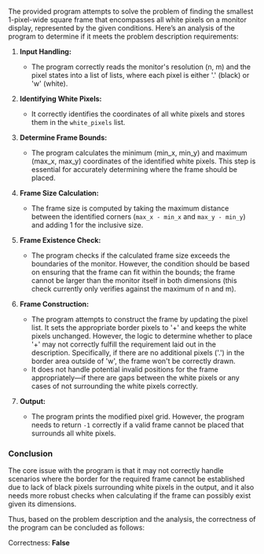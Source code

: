 The provided program attempts to solve the problem of finding the smallest 1-pixel-wide square frame that encompasses all white pixels on a monitor display, represented by the given conditions. Here’s an analysis of the program to determine if it meets the problem description requirements:

1. **Input Handling:**
   - The program correctly reads the monitor's resolution (n, m) and the pixel states into a list of lists, where each pixel is either '.' (black) or 'w' (white).

2. **Identifying White Pixels:**
   - It correctly identifies the coordinates of all white pixels and stores them in the `white_pixels` list.

3. **Determine Frame Bounds:**
   - The program calculates the minimum (min_x, min_y) and maximum (max_x, max_y) coordinates of the identified white pixels. This step is essential for accurately determining where the frame should be placed.

4. **Frame Size Calculation:**
   - The frame size is computed by taking the maximum distance between the identified corners (`max_x - min_x` and `max_y - min_y`) and adding 1 for the inclusive size.

5. **Frame Existence Check:**
   - The program checks if the calculated frame size exceeds the boundaries of the monitor. However, the condition should be based on ensuring that the frame can fit within the bounds; the frame cannot be larger than the monitor itself in both dimensions (this check currently only verifies against the maximum of n and m). 

6. **Frame Construction:**
   - The program attempts to construct the frame by updating the pixel list. It sets the appropriate border pixels to '+' and keeps the white pixels unchanged. However, the logic to determine whether to place '+' may not correctly fulfill the requirement laid out in the description. Specifically, if there are no additional pixels ('.') in the border area outside of 'w', the frame won't be correctly drawn.
   - It does not handle potential invalid positions for the frame appropriately—if there are gaps between the white pixels or any cases of not surrounding the white pixels correctly.

7. **Output:**
   - The program prints the modified pixel grid. However, the program needs to return `-1` correctly if a valid frame cannot be placed that surrounds all white pixels.

### Conclusion
The core issue with the program is that it may not correctly handle scenarios where the border for the required frame cannot be established due to lack of black pixels surrounding white pixels in the output, and it also needs more robust checks when calculating if the frame can possibly exist given its dimensions.

Thus, based on the problem description and the analysis, the correctness of the program can be concluded as follows:

Correctness: **False**